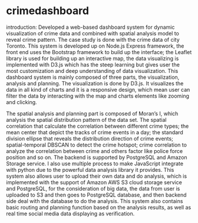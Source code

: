 # crimedashboard
introduction:
Developed a web-based dashboard system for dynamic visualization of crime data and combined with spatial analysis model to reveal crime pattern. The case study is done with the crime data of city Toronto. This system is developed up on Node.js Express framework, the front end uses the Bootstrap framework to build up the interface; the Leaflet library is used for building up an interactive map, the data visualizing is implemented with D3.js which has the steep learning but gives user the most customization and deep understanding of data visualization.
This dashboard system is mainly composed of three parts, the visualization, analysis and planning. The visualization is done by D3.js. It visualizes the data in all kind of charts and it is a responsive design, which mean user can filter the data by interacting with the map and charts elements like zooming and clicking. 
 
The spatial analysis and planning part is composed of Moran’s I, which analysis the spatial distribution pattern of the data set. The spatial correlation that calculate the correlation between different crime types; the mean center that depict the tracks of crime events in a day; the standard division ellipse that reveals the distribution direction of crime events; spatial-temporal DBSCAN to detect the crime hotspot; crime correlation to analyze the correlation between crime and others factor like police force position and so on.
 The backend is supported by PostgreSQL and Amazon Storage service. I also use multiple process to make JavaScript integrate with python due to the powerful data analysis library it provides. This system also allows user to upload their own data and do analysis, which is implemented with the support of Amazon AWS S3 cloud storage service and PostgreSQL, for the consideration of big data, the data from user is uploaded to S3 and then goes to PostgreSQL database, and then backend side deal with the database to do the analysis. This system also contains basic routing and planning function based on the analysis results, as well as real time social media data displaying as verification.  
